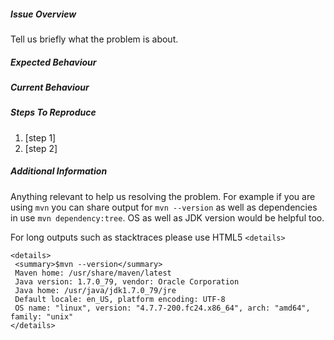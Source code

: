 <!--
Thanks for interest in Arquillian Project. What kind of issue would like you to raise?

Question

Please ask questions about how to use something, or to understand why something isn't
working as you expect it to, in the Discussions tab (https://github.com/arquillian/arquillian-core/discussions)

Bug report / Enhancement

Please follow template provided below

YOU CAN DELETE THIS TEXT BEFORE SUBMITTING THE ISSUE
-->

##### Issue Overview

Tell us briefly what the problem is about.

##### Expected Behaviour

##### Current Behaviour

##### Steps To Reproduce
1. [step 1]
2. [step 2]

##### Additional Information

Anything relevant to help us resolving the problem. For example if you are using `mvn` you can share output for `mvn --version` as well as dependencies in use `mvn dependency:tree`. OS as well as JDK version would be helpful too.

For long outputs such as stacktraces please use HTML5 `<details>`

```
<details>
 <summary>$mvn --version</summary>
 Maven home: /usr/share/maven/latest
 Java version: 1.7.0_79, vendor: Oracle Corporation
 Java home: /usr/java/jdk1.7.0_79/jre
 Default locale: en_US, platform encoding: UTF-8
 OS name: "linux", version: "4.7.7-200.fc24.x86_64", arch: "amd64", family: "unix"
</details>
```
